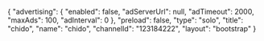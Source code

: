 {
    "advertising": {
        "enabled": false,
        "adServerUrl": null,
        "adTimeout": 2000,
        "maxAds": 100,
        "adInterval": 0
    },
    "preload": false,
    "type": "solo",
    "title": "chido",
    "name": "chido",
    "channelId": "123184222",
    "layout": "bootstrap"
}